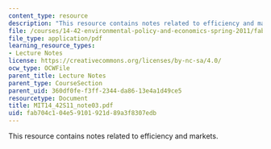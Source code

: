 ```yaml
---
content_type: resource
description: "This resource contains notes related to efficiency and markets.\r\n"
file: /courses/14-42-environmental-policy-and-economics-spring-2011/fab704c104e59101921d89a3f8307edb_MIT14_42S11_note03.pdf
file_type: application/pdf
learning_resource_types:
- Lecture Notes
license: https://creativecommons.org/licenses/by-nc-sa/4.0/
ocw_type: OCWFile
parent_title: Lecture Notes
parent_type: CourseSection
parent_uid: 360df0fe-f3ff-2344-da86-13e4a1d49ce5
resourcetype: Document
title: MIT14_42S11_note03.pdf
uid: fab704c1-04e5-9101-921d-89a3f8307edb
---
```

This resource contains notes related to efficiency and markets.
